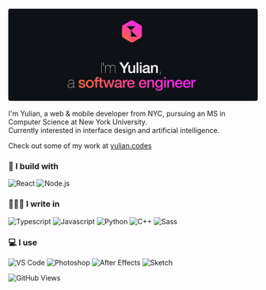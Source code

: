 [![Hello, I'm Yulian](/assets/images/header.png)](https://yulian.codes)

<!-- <span style="padding-left: 7px;"></span> -->

I'm Yulian, a web & mobile developer from NYC, pursuing an MS in Computer Science at New York University.<br/>
Currently interested in interface design and artificial intelligence.

Check out some of my work at [yulian.codes](https://yulian.codes)

### 🔨 I build with

![React](https://img.shields.io/badge/React-22272D?style=for-the-badge&logo=react&logoColor=61DAFB)
![Node.js](https://img.shields.io/badge/Node.js-22272D?style=for-the-badge&logo=nodedotjs&logoColor=afff6f)

### 🧑🏼‍💻 I write in

![Typescript](https://img.shields.io/badge/TypeScript-22272D?style=for-the-badge&logo=typescript&logoColor=4b9cff)
![Javascript](https://img.shields.io/badge/JavaScript-22272D?style=for-the-badge&logo=javascript&logoColor=ffd74b)
![Python](https://img.shields.io/badge/Python-22272D?style=for-the-badge&logo=python&logoColor=4b9cff)
![C++](https://img.shields.io/badge/C%2B%2B-22272D?style=for-the-badge&logo=c%2B%2B&logoColor=4bc6ff)
![Sass](https://img.shields.io/badge/Sass-22272D?style=for-the-badge&logo=sass&logoColor=ff85de)

### 💻 I use

![VS Code](https://img.shields.io/badge/Visual_Studio_Code-22272D?style=for-the-badge&logo=visual%20studio%20code&logoColor=4bb5ff)
![Photoshop](https://img.shields.io/badge/Adobe%20Photoshop-22272D?style=for-the-badge&logo=Adobe%20Photoshop&logoColor=4b9cff)
![After Effects](https://img.shields.io/badge/Adobe%20after%20affects-22272D?style=for-the-badge&logo=Adobe%20after%20effects&logoColor=CF96FD)
![Sketch](https://img.shields.io/badge/Sketch-22272D?style=for-the-badge&logo=sketch&logoColor=ffbf5b)

![GitHub Views](https://komarev.com/ghpvc/?username=ykray&color=4b9cff&style=for-the-badge)

<!--
**ykray/ykray** is a ✨ _special_ ✨ repository because its `README.md` (this file) appears on your GitHub profile.

Here are some ideas to get you started:

- 🔭 I’m currently working on ...
- 🌱 I’m currently learning ...
- 👯 I’m looking to collaborate on ...
- 🤔 I’m looking for help with ...
- 💬 Ask me about ...
- 📫 How to reach me: ...
- 😄 Pronouns: ...
- ⚡ Fun fact: ...
-->
